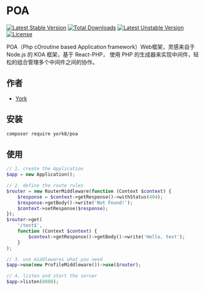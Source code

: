 # POA

[![Latest Stable Version](https://poser.pugx.org/york8/poa/v/stable)](https://packagist.org/packages/york8/poa) 
[![Total Downloads](https://poser.pugx.org/york8/poa/downloads)](https://packagist.org/packages/york8/poa) 
[![Latest Unstable Version](https://poser.pugx.org/york8/poa/v/unstable)](https://packagist.org/packages/york8/poa) 
[![License](https://poser.pugx.org/york8/poa/license)](https://packagist.org/packages/york8/poa)

POA（Php cOroutine based Application framework）Web框架，灵感来自于 Node.js 的 KOA 框架，基于 React-PHP，
使用 PHP 的生成器来实现中间件，轻松的组合管理多个中间件之间的协作。

## 作者

- [York](https://github.com/york8)

## 安装
```bash
composer require york8/poa
```

## 使用
```php
// 1. create the Application
$app = new Application();

// 2. define the route rules
$router = new RouterMiddleware(function (Context $context) {
    $response = $context->getResponse()->withStatus(404);
    $response->getBody()->write('Not Found!');
    $context->setResponse($response);
});
$router->get(
    '/test$',
    function (Context $context) {
        $context->getResponse()->getBody()->write('Hello, test');
    }
);

// 3. use middlewares what you need
$app->use(new ProfileMiddleware())->use($router);

// 4. listen and start the server
$app->listen(8088);
```